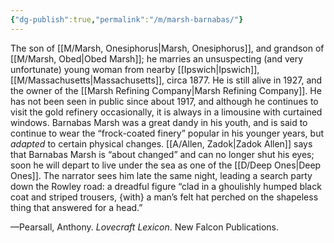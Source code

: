 ```yaml
---
{"dg-publish":true,"permalink":"/m/marsh-barnabas/"}
---
```



The son of [[M/Marsh, Onesiphorus\|Marsh, Onesiphorus]], and grandson of [[M/Marsh, Obed\|Obed Marsh]]; he marries an unsuspecting (and very unfortunate) young woman from nearby [[Ipswich\|Ipswich]], [[M/Massachusetts\|Massachusetts]], circa 1877. He is still alive in 1927, and the owner of the [[Marsh Refining Company\|Marsh Refining Company]]. He has not been seen in public since about 1917, and although he continues to visit the gold refinery occasionally, it is always in a limousine with curtained windows. Barnabas Marsh was a great dandy in his youth, and is said to continue to wear the “frock-coated finery” popular in his younger years, but *adapted* to certain physical changes. [[A/Allen, Zadok\|Zadok Allen]] says that Barnabas Marsh is “about changed” and can no longer shut his eyes; soon he will depart to live under the sea as one of the [[D/Deep Ones\|Deep Ones]]. The narrator sees him late the same night, leading a search party down the Rowley road: a dreadful figure “clad in a ghoulishly humped black coat and striped trousers, {with} a man’s felt hat perched on the shapeless thing that answered for a head.”

—Pearsall, Anthony. *Lovecraft Lexicon*. New Falcon Publications.